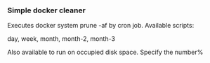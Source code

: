 ### Simple docker cleaner

Executes docker system prune -af by cron job. Available scripts:

day, week, month, month-2, month-3

Аlso available to run on occupied disk space. Specify the number%
